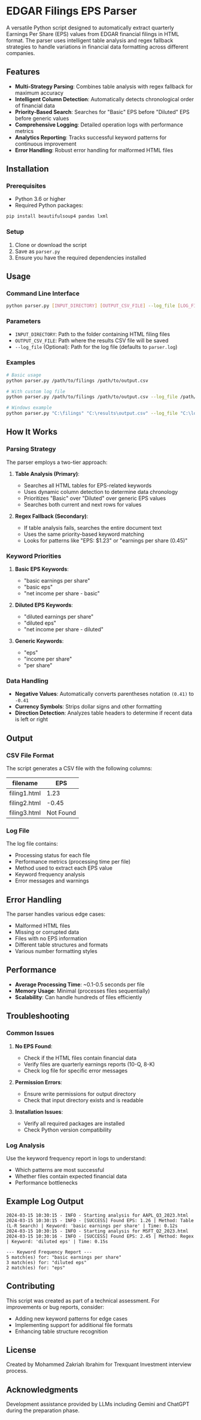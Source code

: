 # EDGAR Filings EPS Parser

A versatile Python script designed to automatically extract quarterly Earnings Per Share (EPS) values from EDGAR financial filings in HTML format. The parser uses intelligent table analysis and regex fallback strategies to handle variations in financial data formatting across different companies.

## Features

- **Multi-Strategy Parsing**: Combines table analysis with regex fallback for maximum accuracy
- **Intelligent Column Detection**: Automatically detects chronological order of financial data
- **Priority-Based Search**: Searches for "Basic" EPS before "Diluted" EPS before generic values
- **Comprehensive Logging**: Detailed operation logs with performance metrics
- **Analytics Reporting**: Tracks successful keyword patterns for continuous improvement
- **Error Handling**: Robust error handling for malformed HTML files

## Installation

### Prerequisites

- Python 3.6 or higher
- Required Python packages:

```bash
pip install beautifulsoup4 pandas lxml
```

### Setup

1. Clone or download the script
2. Save as `parser.py`
3. Ensure you have the required dependencies installed

## Usage

### Command Line Interface

```bash
python parser.py [INPUT_DIRECTORY] [OUTPUT_CSV_FILE] --log_file [LOG_FILE_PATH]
```

### Parameters

- `INPUT_DIRECTORY`: Path to the folder containing HTML filing files
- `OUTPUT_CSV_FILE`: Path where the results CSV file will be saved
- `--log_file` (Optional): Path for the log file (defaults to `parser.log`)

### Examples

```bash
# Basic usage
python parser.py /path/to/filings /path/to/output.csv

# With custom log file
python parser.py /path/to/filings /path/to/output.csv --log_file /path/to/logs/parser.log

# Windows example
python parser.py "C:\filings" "C:\results\output.csv" --log_file "C:\logs\parser.log"
```

## How It Works

### Parsing Strategy

The parser employs a two-tier approach:

1. **Table Analysis (Primary)**:
   - Searches all HTML tables for EPS-related keywords
   - Uses dynamic column detection to determine data chronology
   - Prioritizes "Basic" over "Diluted" over generic EPS values
   - Searches both current and next rows for values

2. **Regex Fallback (Secondary)**:
   - If table analysis fails, searches the entire document text
   - Uses the same priority-based keyword matching
   - Looks for patterns like "EPS: $1.23" or "earnings per share (0.45)"

### Keyword Priorities

1. **Basic EPS Keywords**:
   - "basic earnings per share"
   - "basic eps"
   - "net income per share - basic"

2. **Diluted EPS Keywords**:
   - "diluted earnings per share"
   - "diluted eps"
   - "net income per share - diluted"

3. **Generic Keywords**:
   - "eps"
   - "income per share"
   - "per share"

### Data Handling

- **Negative Values**: Automatically converts parentheses notation `(0.41)` to `-0.41`
- **Currency Symbols**: Strips dollar signs and other formatting
- **Direction Detection**: Analyzes table headers to determine if recent data is left or right

## Output

### CSV File Format

The script generates a CSV file with the following columns:

| filename | EPS |
|----------|-----|
| filing1.html | 1.23 |
| filing2.html | -0.45 |
| filing3.html | Not Found |

### Log File

The log file contains:
- Processing status for each file
- Performance metrics (processing time per file)
- Method used to extract each EPS value
- Keyword frequency analysis
- Error messages and warnings

## Error Handling

The parser handles various edge cases:
- Malformed HTML files
- Missing or corrupted data
- Files with no EPS information
- Different table structures and formats
- Various number formatting styles

## Performance

- **Average Processing Time**: ~0.1-0.5 seconds per file
- **Memory Usage**: Minimal (processes files sequentially)
- **Scalability**: Can handle hundreds of files efficiently

## Troubleshooting

### Common Issues

1. **No EPS Found**:
   - Check if the HTML files contain financial data
   - Verify files are quarterly earnings reports (10-Q, 8-K)
   - Check log file for specific error messages

2. **Permission Errors**:
   - Ensure write permissions for output directory
   - Check that input directory exists and is readable

3. **Installation Issues**:
   - Verify all required packages are installed
   - Check Python version compatibility

### Log Analysis

Use the keyword frequency report in logs to understand:
- Which patterns are most successful
- Whether files contain expected financial data
- Performance bottlenecks

## Example Log Output

```
2024-03-15 10:30:15 - INFO - Starting analysis for AAPL_Q3_2023.html
2024-03-15 10:30:15 - INFO - [SUCCESS] Found EPS: 1.26 | Method: Table (L-R Search) | Keyword: 'basic earnings per share' | Time: 0.12s
2024-03-15 10:30:15 - INFO - Starting analysis for MSFT_Q2_2023.html
2024-03-15 10:30:16 - INFO - [SUCCESS] Found EPS: 2.45 | Method: Regex | Keyword: 'diluted eps' | Time: 0.15s

--- Keyword Frequency Report ---
5 match(es) for: "basic earnings per share"
3 match(es) for: "diluted eps"
2 match(es) for: "eps"
```

## Contributing

This script was created as part of a technical assessment. For improvements or bug reports, consider:
- Adding new keyword patterns for edge cases
- Implementing support for additional file formats
- Enhancing table structure recognition

## License

Created by Mohammed Zakriah Ibrahim for Trexquant Investment interview process.

## Acknowledgments

Development assistance provided by LLMs including Gemini and ChatGPT during the preparation phase.